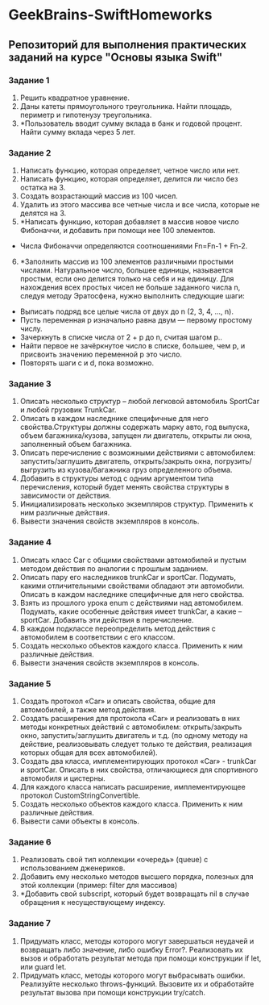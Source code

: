 # GeekBrains-SwiftHomeworks

## Репозиторий для выполнения практических заданий на курсе "Основы языка Swift"

### Задание 1

1. Решить квадратное уравнение.
2. Даны катеты прямоугольного треугольника. Найти площадь, периметр и гипотенузу треугольника.
3. *Пользователь вводит сумму вклада в банк и годовой процент. Найти сумму вклада через 5 лет.

### Задание 2

1. Написать функцию, которая определяет, четное число или нет.
2. Написать функцию, которая определяет, делится ли число без остатка на 3.
3. Создать возрастающий массив из 100 чисел.
4. Удалить из этого массива все четные числа и все числа, которые не делятся на 3.
5. *Написать функцию, которая добавляет в массив новое число Фибоначчи, и добавить при помощи нее 100 элементов.
+ Числа Фибоначчи определяются соотношениями Fn=Fn-1 + Fn-2.
6. *Заполнить массив из 100 элементов различными простыми числами. Натуральное число, большее единицы, называется простым, если оно делится только на себя и на единицу. Для нахождения всех простых чисел не больше заданного числа n, следуя методу Эратосфена, нужно выполнить следующие шаги:
+ Выписать подряд все целые числа от двух до n (2, 3, 4, ..., n).
+ Пусть переменная p изначально равна двум — первому простому числу.
+ Зачеркнуть в списке числа от 2 + p до n, считая шагом p..
+ Найти первое не зачёркнутое число в списке, большее, чем p, и присвоить значению переменной p это число.
+ Повторять шаги c и d, пока возможно.

### Задание 3

1. Описать несколько структур – любой легковой автомобиль SportCar и любой грузовик TrunkCar.
2. Описать в каждом наследнике специфичные для него свойства.Структуры должны содержать марку авто, год выпуска, объем багажника/кузова, запущен ли двигатель, открыты ли окна, заполненный объем багажника.
3. Описать перечисление с возможными действиями с автомобилем: запустить/заглушить двигатель, открыть/закрыть окна, погрузить/выгрузить из кузова/багажника груз определенного объема.
4. Добавить в структуры метод с одним аргументом типа перечисления, который будет менять свойства структуры в зависимости от действия.
5. Инициализировать несколько экземпляров структур. Применить к ним различные действия.
6. Вывести значения свойств экземпляров в консоль.

### Задание 4

1. Описать класс Car c общими свойствами автомобилей и пустым методом действия по аналогии с прошлым заданием.
2. Описать пару его наследников trunkCar и sportСar. Подумать, какими отличительными свойствами обладают эти автомобили. Описать в каждом наследнике специфичные для него свойства.
3. Взять из прошлого урока enum с действиями над автомобилем. Подумать, какие особенные действия имеет trunkCar, а какие – sportCar. Добавить эти действия в перечисление.
4. В каждом подклассе переопределить метод действия с автомобилем в соответствии с его классом.
5. Создать несколько объектов каждого класса. Применить к ним различные действия.
6. Вывести значения свойств экземпляров в консоль.

### Задание 5

1. Создать протокол «Car» и описать свойства, общие для автомобилей, а также метод действия.
2. Создать расширения для протокола «Car» и реализовать в них методы конкретных действий с автомобилем: открыть/закрыть окно, запустить/заглушить двигатель и т.д. (по одному методу на действие, реализовывать следует только те действия, реализация которых общая для всех автомобилей).
3. Создать два класса, имплементирующих протокол «Car» - trunkCar и sportСar. Описать в них свойства, отличающиеся для спортивного автомобиля и цистерны.
4. Для каждого класса написать расширение, имплементирующее протокол CustomStringConvertible.
5. Создать несколько объектов каждого класса. Применить к ним различные действия.
6. Вывести сами объекты в консоль.

### Задание 6

1. Реализовать свой тип коллекции «очередь» (queue) c использованием дженериков.
2. Добавить ему несколько методов высшего порядка, полезных для этой коллекции (пример: filter для массивов)
3. *Добавить свой subscript, который будет возвращать nil в случае обращения к несуществующему индексу.

### Задание 7

1. Придумать класс, методы которого могут завершаться неудачей и возвращать либо значение, либо ошибку Error?. Реализовать их вызов и обработать результат метода при помощи конструкции if let, или guard let.
2. Придумать класс, методы которого могут выбрасывать ошибки. Реализуйте несколько throws-функций. Вызовите их и обработайте результат вызова при помощи конструкции try/catch.
